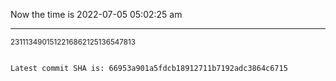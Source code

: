 Now the time is 2022-07-05 05:02:25 am

---

<small>2311134901512216862125136547813</small>

```txt

Latest commit SHA is: 66953a901a5fdcb18912711b7192adc3864c6715
```
